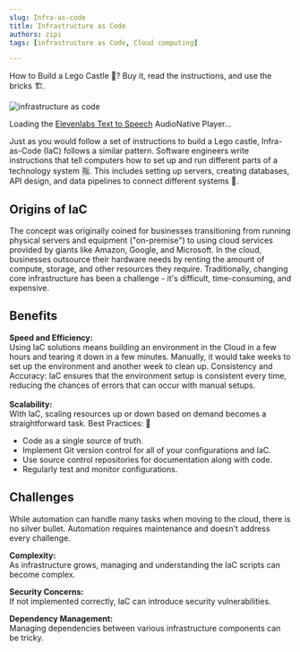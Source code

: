 ```yaml
---
slug: Infra-as-code
title: Infrastructure as Code 
authors: zipi
tags: [infrastructure as Code, Cloud computing]

---
```


How to Build a Lego Castle 🏰? Buy it, read the instructions, and use the bricks 🏗.

![infrastructure as code](/img/Iac.png)
<!--truncate-->


<div id="elevenlabs-audionative-widget" data-height="90" data-width="100%" data-frameborder="no" data-scrolling="no" data-publicuserid="1ea4904a1504980e57bc4333086a81b3a138c442c37817d36d84f5c859f5bb9a" data-playerurl="https://elevenlabs.io/player/index.html" data-small="True" data-textcolor="rgba(0, 0, 0, 1.0)" data-backgroundcolor="rgba(255, 255, 255, 1.0)" >Loading the <a href="https://elevenlabs.io/text-to-speech" target="_blank" rel="noopener">Elevenlabs Text to Speech</a> AudioNative Player...</div><script src="https://elevenlabs.io/player/audioNativeHelper.js" type="text/javascript"></script>

Just as you would follow a set of instructions to build a Lego castle, Infra-as-Code (IaC) follows a similar pattern. Software engineers write instructions that tell computers how to set up and run different parts of a technology system 🈯. This includes setting up servers, creating databases, API design, and data pipelines to connect different systems 🔁.

## Origins of IaC

The concept was originally coined for businesses transitioning from running physical servers and equipment ("on-premise") to using cloud services provided by giants like Amazon, Google, and Microsoft. In the cloud, businesses outsource their hardware needs by renting the amount of compute, storage, and other resources they require. Traditionally, changing core infrastructure has been a challenge - it's difficult, time-consuming, and expensive.

## Benefits

**Speed and Efficiency:**<br /> Using IaC solutions means building an environment in the Cloud in a few hours and tearing it down in a few minutes. Manually, it would take weeks to set up the environment and another week to clean up.
Consistency and Accuracy: IaC ensures that the environment setup is consistent every time, reducing the chances of errors that can occur with manual setups. <br /><br />**Scalability:**<br /> With IaC, scaling resources up or down based on demand becomes a straightforward task.
Best Practices: 💯

- Code as a single source of truth.
- Implement Git version control for all of your configurations and IaC.
- Use source control repositories for documentation along with code.
- Regularly test and monitor configurations.

## Challenges

While automation can handle many tasks when moving to the cloud, there is no silver bullet. Automation requires maintenance and doesn't address every challenge.

**Complexity:**<br />As infrastructure grows, managing and understanding the IaC scripts can become complex.

**Security Concerns:**<br />If not implemented correctly, IaC can introduce security vulnerabilities.

**Dependency Management:**<br />Managing dependencies between various infrastructure components can be tricky.

